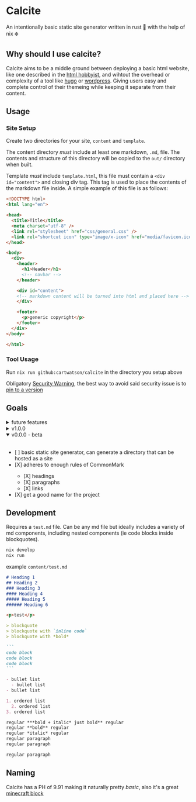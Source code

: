 # Calcite

An intentionally basic static site generator written in rust 🦀 with the help of nix ❄️  

## Why should I use calcite?

Calcite aims to be a middle ground between deploying a basic html website, like one described in the [html hobbyist](https://www.htmlhobbyist.com/), and wihtout the overhead or complexity of a tool like [hugo](https://gohugo.io/) or [wordpress](https://wordpress.com/). Giving users easy and complete control of their themeing while keeping it separate from their content.

## Usage

### Site Setup

Create two directories for your site, `content` and `template`.

The content directory _must_ include at least one markdown, `.md`, file. The contents and structure of this directory will be copied to the `out/` directory when built.

Template _must_ include `template.html`, this file must contain a `<div id="content">` and closing div tag. This tag is used to place the contents of the markdown file inside. A simple example of this file is as follows:

```html
<!DOCTYPE html>
<html lang="en">

<head>
  <title>Title</title>
  <meta charset="utf-8" />
  <link rel="stylesheet" href="css/general.css" />
  <link rel="shortcut icon" type="image/x-icon" href="media/favicon.ico">
</head>

<body>
  <div>
    <header>
      <h1>Header</h1>
      <!-- navbar -->
    </header>

    <div id="content">
    <!-- markdown content will be turned into html and placed here -->
    </div>

    <footer>
      <p>generic copyright</p>
    </footer>
  </div>
</body>

</html>
```

### Tool Usage

<!-- TODO: put version number at end of command when available, ie `nix run github:cartwatson/calcite/v1.0.0` -->
Run `nix run github:cartwatson/calcite` in the directory you setup above

Obligatory [Security Warning](https://determinate.systems/posts/nix-run/#security-warning), the best way to avoid said security issue is to [pin to a version](https://determinate.systems/posts/nix-run/#using-git-revisions-as-a-versioning-mechanism)

## Goals

<details>
<summary>future features</summary>
<br>
<ul>
  <li>[ ] way to pull a theme from github, ie <code>nix run --theme=github:cartwatson/calcite-theme-gruvbox/v1.0.0</code>; aim is to make deployment even more simple</li>
  <li>[ ] syntax highlighting in codeblocks</li>
  <li>[ ] allow template files in sub directories; eg <code>blog/template.html</code></li>
  <li>[ ] easy copy from codeblocks</li>
  <li>[ ] inline html pass through</li>
  <li>[ ] standalone html pass through</li>
  <li>[ ] github action template for easy pages deployment</li>
  <li>[ ] correct indentation on html files</li>
  <li>[ ] debug mode/better logging</li>
  <li>[ ] more markdown</li>
  <ul>
    <li>[ ] unordered lists</li>
    <li>[ ] ordered lists</li>
  </ul>
</ul>
</details>

<details>
<summary>v1.0.0</summary>
<br>
<ul>
  <li>[X] available on nixpkgs - counting the ability to <code>nix run github:cartwatson/calcite</code> as enough...</li>
  <li>[ ] clean up code architecture, no more hacks</li>
  <li>[ ] if unsuccessful at anypoint, remove any artifacts created</li>
  <li>[ ] prompt remove output dir if it exists</li>
  <li>[ ] more rules of CommonMark</li>
    <ul>
      <li>[ ] bold</li>
      <li>[ ] italic</li>
      <li>[ ] inline code</li>
      <li>[ ] code blocks</li>
      <li>[ ] blockquote</li>
      <li>[ ] images</li>
      <li>[ ] horizontal lines</li>
    </ul>
  <li>[X] basic documentation on usage and themeing</li>
</ul>
</details>

<details open>
  <summary>v0.0.0 - beta</summary>
  <br>
  <ul>
    <li>[ ] basic static site generator, can generate a directory that can be hosted as a site</li>
    <li>[X] adheres to enough rules of CommonMark</li>
    <ul>
      <li>[X] headings</li>
      <li>[X] paragraphs</li>
      <li>[X] links</li>
    </ul>
    <li>[X] get a good name for the project</li>
  </ul>
</details>

## Development

Requires a `test.md` file. Can be any md file but ideally includes a variety of md components, including nested components (ie code blocks inside blockquotes).

```bash
nix develop
nix run
```

example `content/test.md`

````markdown
# Heading 1
## Heading 2
### Heading 3
#### Heading 4
##### Heading 5
###### Heading 6

<p>test</p>

> blockquote
> blockquote with `inline code`
> blockquote with *bold*

```
code block
code block
code block
```

- bullet list
  - bullet list
- bullet list

1. ordered list
  2. ordered list
3. ordered list

regular ***bold + italic* just bold** regular
regular **bold** regular
regular *italic* regular
regular paragraph
regular paragraph

regular paragraph

````

## Naming

Calcite has a PH of 9.91 making it naturally pretty _basic_, also it's a great [minecraft block](https://minecraft.wiki/w/Calcite)
